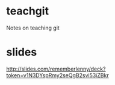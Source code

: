 teachgit
========


Notes on teaching git

# slides

http://slides.com/rememberlenny/deck?token=v1N3DYspRmy2seQgB2svi53iZBkr
